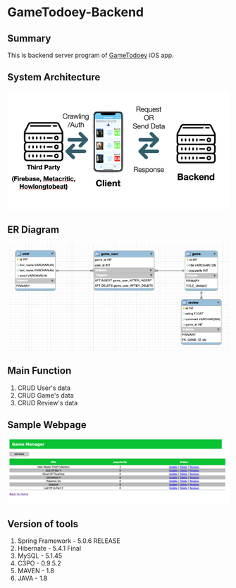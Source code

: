 # GameTodoey-Backend
## Summary  
This is backend server program of [GameTodoey](https://github.com/JaeguKim/GameTodoey) iOS app.  
## System Architecture 
  
![image](img/serviceArchitecture.png)

## ER Diagram  
  
![image](img/ERdiagram.png)  
  
## Main Function  
1. CRUD User's data  
2. CRUD Game's data  
3. CRUD Review's data  
  
## Sample Webpage  
![image](img/game.png)  
  
## Version of tools  
1. Spring Framework - 5.0.6 RELEASE  
2. Hibernate - 5.4.1 Final  
3. MySQL - 5.1.45  
4. C3PO - 0.9.5.2  
5. MAVEN - 1.8  
6. JAVA - 1.8  
